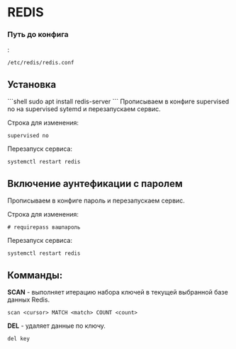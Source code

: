 <h1>REDIS</h1>

<h3>Путь до конфига</h3>:

```shell
/etc/redis/redis.conf
```

<h2>Установка</h2>
```shell
sudo apt install redis-server
```
Прописываем в конфиге supervised no на supervised sytemd и перезапускаем сервис.

Строка для изменения:

```shell
supervised no
```

Перезапуск сервиса:

```shell
systemctl restart redis
```


<h2>Включение аунтефикации с паролем</h2>

Прописываем в конфиге пароль и перезапускаем сервис.

Строка для изменения:

```shell
# requirepass вашпароль
```

Перезапуск сервиса:

```shell
systemctl restart redis
```

<h2>Комманды:</h2>
<b>SCAN</b> - выполняет итерацию набора ключей в текущей выбранной базе данных Redis.


```shell
scan <cursor> MATCH <match> COUNT <count>
```


<b>DEL</b> - удаляет данные по ключу.
```shell
del key
```


